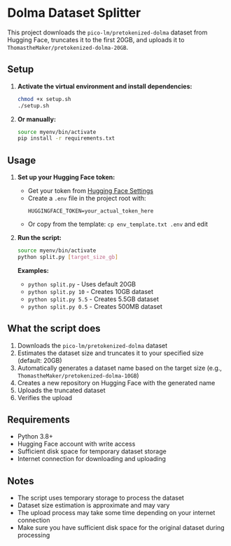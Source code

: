 # Dolma Dataset Splitter

This project downloads the `pico-lm/pretokenized-dolma` dataset from Hugging Face, truncates it to the first 20GB, and uploads it to `ThomastheMaker/pretokenized-dolma-20GB`.

## Setup

1. **Activate the virtual environment and install dependencies:**
   ```bash
   chmod +x setup.sh
   ./setup.sh
   ```

2. **Or manually:**
   ```bash
   source myenv/bin/activate
   pip install -r requirements.txt
   ```

## Usage

1. **Set up your Hugging Face token:**
   - Get your token from [Hugging Face Settings](https://huggingface.co/settings/tokens)
   - Create a `.env` file in the project root with:
     ```
     HUGGINGFACE_TOKEN=your_actual_token_here
     ```
   - Or copy from the template: `cp env_template.txt .env` and edit

2. **Run the script:**
   ```bash
   source myenv/bin/activate
   python split.py [target_size_gb]
   ```

   **Examples:**
   - `python split.py` - Uses default 20GB
   - `python split.py 10` - Creates 10GB dataset
   - `python split.py 5.5` - Creates 5.5GB dataset
   - `python split.py 0.5` - Creates 500MB dataset

## What the script does

1. Downloads the `pico-lm/pretokenized-dolma` dataset
2. Estimates the dataset size and truncates it to your specified size (default: 20GB)
3. Automatically generates a dataset name based on the target size (e.g., `ThomastheMaker/pretokenized-dolma-10GB`)
4. Creates a new repository on Hugging Face with the generated name
5. Uploads the truncated dataset
6. Verifies the upload

## Requirements

- Python 3.8+
- Hugging Face account with write access
- Sufficient disk space for temporary dataset storage
- Internet connection for downloading and uploading

## Notes

- The script uses temporary storage to process the dataset
- Dataset size estimation is approximate and may vary
- The upload process may take some time depending on your internet connection
- Make sure you have sufficient disk space for the original dataset during processing
